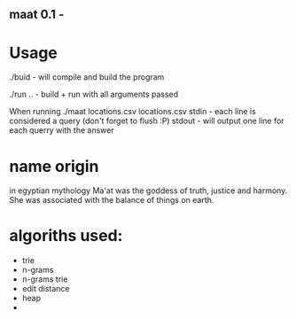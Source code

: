 maat 0.1 - 
----------

# Usage

./buid - will compile and build the program

./run .. - build + run with all arguments passed


When running ./maat locations.csv
locations.csv 
stdin - each line is considered a query (don't forget to flush :P)
stdout - will output one line for each querry with the answer


# name origin

in egyptian mythology Ma'at was the goddess of truth, justice and harmony. She was associated with the balance of things on earth.


# algoriths used:

- trie
- n-grams
- n-grams trie
- edit distance
- heap
- 





